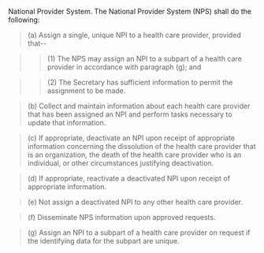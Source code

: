 National Provider System. The National Provider System (NPS) shall do the following:

> (a) Assign a single, unique NPI to a health care provider, provided that--

> > (1) The NPS may assign an NPI to a subpart of a health care provider in accordance with paragraph (g); and

> > (2) The Secretary has sufficient information to permit the assignment to be made.

> (b) Collect and maintain information about each health care provider that has been assigned an NPI and perform tasks necessary to update that information.

> &#40;c) If appropriate, deactivate an NPI upon receipt of appropriate information concerning the dissolution of the health care provider that is an organization, the death of the health care provider who is an individual, or other circumstances justifying deactivation.

> (d) If appropriate, reactivate a deactivated NPI upon receipt of appropriate information.

> (e) Not assign a deactivated NPI to any other health care provider.

> (f) Disseminate NPS information upon approved requests.

> (g) Assign an NPI to a subpart of a health care provider on request if the identifying data for the subpart are unique.
